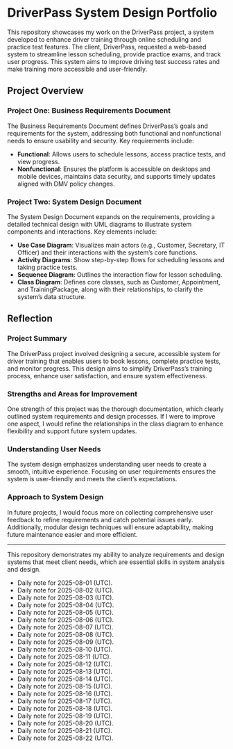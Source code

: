 # DriverPass System Design Portfolio

This repository showcases my work on the DriverPass project, a system developed to enhance driver training through online scheduling and practice test features. The client, DriverPass, requested a web-based system to streamline lesson scheduling, provide practice exams, and track user progress. This system aims to improve driving test success rates and make training more accessible and user-friendly.

## Project Overview

### Project One: Business Requirements Document
The Business Requirements Document defines DriverPass’s goals and requirements for the system, addressing both functional and nonfunctional needs to ensure usability and security. Key requirements include:
- **Functional**: Allows users to schedule lessons, access practice tests, and view progress.
- **Nonfunctional**: Ensures the platform is accessible on desktops and mobile devices, maintains data security, and supports timely updates aligned with DMV policy changes.

### Project Two: System Design Document
The System Design Document expands on the requirements, providing a detailed technical design with UML diagrams to illustrate system components and interactions. Key elements include:
- **Use Case Diagram**: Visualizes main actors (e.g., Customer, Secretary, IT Officer) and their interactions with the system’s core functions.
- **Activity Diagrams**: Show step-by-step flows for scheduling lessons and taking practice tests.
- **Sequence Diagram**: Outlines the interaction flow for lesson scheduling.
- **Class Diagram**: Defines core classes, such as Customer, Appointment, and TrainingPackage, along with their relationships, to clarify the system’s data structure.

## Reflection

### Project Summary
The DriverPass project involved designing a secure, accessible system for driver training that enables users to book lessons, complete practice tests, and monitor progress. This design aims to simplify DriverPass’s training process, enhance user satisfaction, and ensure system effectiveness.

### Strengths and Areas for Improvement
One strength of this project was the thorough documentation, which clearly outlined system requirements and design processes. If I were to improve one aspect, I would refine the relationships in the class diagram to enhance flexibility and support future system updates.

### Understanding User Needs
The system design emphasizes understanding user needs to create a smooth, intuitive experience. Focusing on user requirements ensures the system is user-friendly and meets the client’s expectations.

### Approach to System Design
In future projects, I would focus more on collecting comprehensive user feedback to refine requirements and catch potential issues early. Additionally, modular design techniques will ensure adaptability, making future maintenance easier and more efficient.

---

This repository demonstrates my ability to analyze requirements and design systems that meet client needs, which are essential skills in system analysis and design.
- Daily note for 2025-08-01 (UTC).
- Daily note for 2025-08-02 (UTC).
- Daily note for 2025-08-03 (UTC).
- Daily note for 2025-08-04 (UTC).
- Daily note for 2025-08-05 (UTC).
- Daily note for 2025-08-06 (UTC).
- Daily note for 2025-08-07 (UTC).
- Daily note for 2025-08-08 (UTC).
- Daily note for 2025-08-09 (UTC).
- Daily note for 2025-08-10 (UTC).
- Daily note for 2025-08-11 (UTC).
- Daily note for 2025-08-12 (UTC).
- Daily note for 2025-08-13 (UTC).
- Daily note for 2025-08-14 (UTC).
- Daily note for 2025-08-15 (UTC).
- Daily note for 2025-08-16 (UTC).
- Daily note for 2025-08-17 (UTC).
- Daily note for 2025-08-18 (UTC).
- Daily note for 2025-08-19 (UTC).
- Daily note for 2025-08-20 (UTC).
- Daily note for 2025-08-21 (UTC).
- Daily note for 2025-08-22 (UTC).
